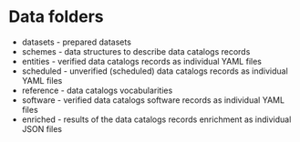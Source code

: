 # Data folders

* datasets - prepared datasets
* schemes - data structures to describe data catalogs records
* entities - verified data catalogs records as individual YAML files
* scheduled - unverified (scheduled) data catalogs records as individual YAML files
* reference - data catalogs vocabularities
* software - verified data catalogs software records as individual YAML files
* enriched - results of the data catalogs records enrichment as individual JSON files

